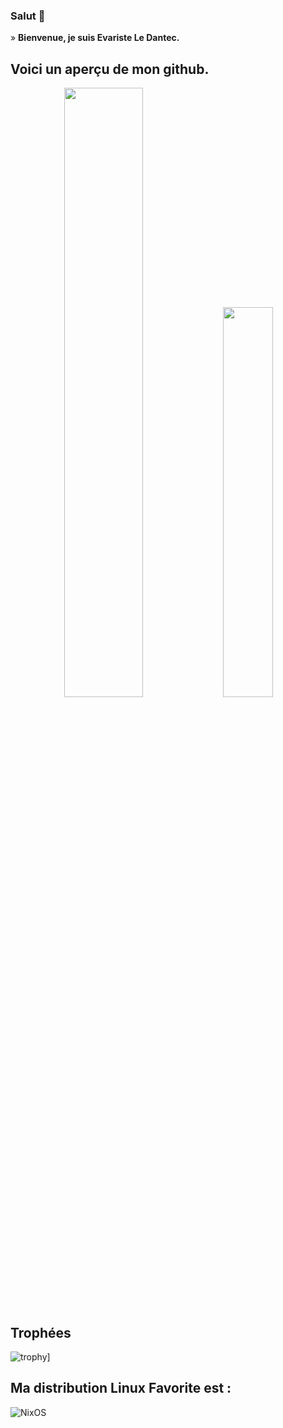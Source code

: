 ### Salut 👋

<!--
**ELEDANTEC/ELEDANTEC** is a ✨ _special_ ✨ repository because its `README.md` (this file) appears on your GitHub profile.

Here are some ideas to get you started:

- 🔭 I’m currently working on ...
- 🌱 I’m currently learning ...
- 👯 I’m looking to collaborate on ...
- 🤔 I’m looking for help with ...
- 💬 Ask me about ...
- 📫 How to reach me: ...
- 😄 Pronouns: ...
- ⚡ Fun fact: ...
-->


» **Bienvenue, je suis Evariste Le Dantec.**
## Voici un aperçu de mon github.

<div align="center">
  <tr style="display:flex; justify-content: space-around">
    <td align="center" width="50%" style="margin: auto 0">
      <img src="https://github-readme-stats.vercel.app/api?username=ELEDANTEC" width="50%"/>
    </td>
      <td align="center" width="50%" style="margin-right: 40px;">
      <img width="40%" src="https://github-readme-stats.vercel.app/api/top-langs/?username=ELEDANTEC"/>
    </td>
  </tr>
</div>

## Trophées 
![trophy](https://github-profile-trophy.vercel.app/?username=ELEDANTEC&theme=onedark)]

## Ma distribution Linux Favorite est :

![NixOS](https://img.shields.io/badge/NixOS-5277C3?logo=nixos&logoColor=fff)

